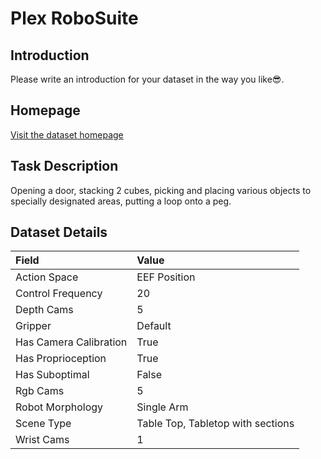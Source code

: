 # Plex RoboSuite


## Introduction

Please write an introduction for your dataset in the way you like:sunglasses:.


## Homepage

[Visit the dataset homepage](https://microsoft.github.io/PLEX/)


## Task Description

Opening a door, stacking 2 cubes, picking and placing various objects to specially designated areas, putting a loop onto a peg.


## Dataset Details

| Field                            | Value                    |
|:---------------------------------|:-------------------------|
| Action Space                     | EEF Position           |
| Control Frequency                     | 20           |
| Depth Cams                     | 5           |
| Gripper                     | Default           |
| Has Camera Calibration                     | True           |
| Has Proprioception                     | True           |
| Has Suboptimal                     | False           |
| Rgb Cams                     | 5           |
| Robot Morphology                     | Single Arm           |
| Scene Type                     | Table Top, Tabletop with sections           |
| Wrist Cams                     | 1           |


